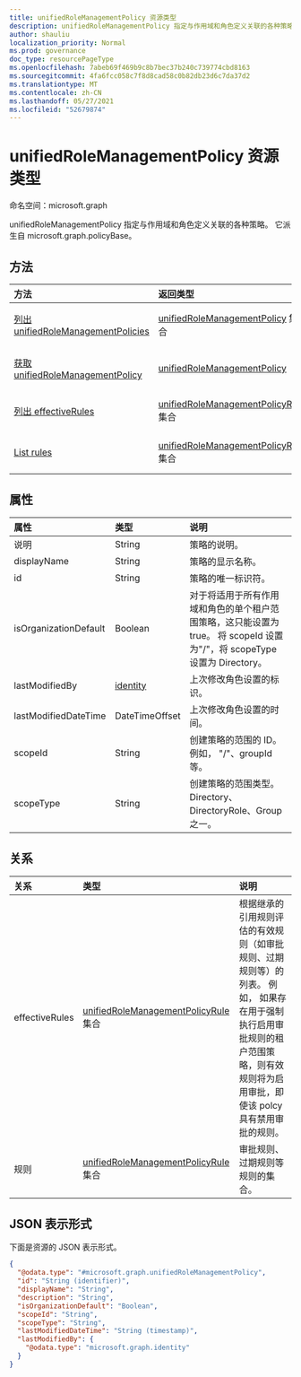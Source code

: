 ```yaml
---
title: unifiedRoleManagementPolicy 资源类型
description: unifiedRoleManagementPolicy 指定与作用域和角色定义关联的各种策略。 它派生自 microsoft.graph.policyBase。
author: shauliu
localization_priority: Normal
ms.prod: governance
doc_type: resourcePageType
ms.openlocfilehash: 7abeb69f469b9c8b7bec37b240c739774cbd8163
ms.sourcegitcommit: 4fa6fcc058c7f8d8cad58c0b82db23d6c7da37d2
ms.translationtype: MT
ms.contentlocale: zh-CN
ms.lasthandoff: 05/27/2021
ms.locfileid: "52679874"
---
```

# <a name="unifiedrolemanagementpolicy-resource-type"></a>unifiedRoleManagementPolicy 资源类型

命名空间：microsoft.graph

unifiedRoleManagementPolicy 指定与作用域和角色定义关联的各种策略。 它派生自 microsoft.graph.policyBase。

## <a name="methods"></a>方法
|方法|返回类型|说明|
|:---|:---|:---|
|[列出 unifiedRoleManagementPolicies](../api/unifiedrolemanagementpolicy-list.md)|[unifiedRoleManagementPolicy](../resources/unifiedrolemanagementpolicy.md) 集合|获取 [unifiedRoleManagementPolicy](../resources/unifiedrolemanagementpolicy.md) 对象及其属性的列表。|
|[获取 unifiedRoleManagementPolicy](../api/unifiedrolemanagementpolicy-get.md)|[unifiedRoleManagementPolicy](../resources/unifiedrolemanagementpolicy.md)|读取 [unifiedRoleManagementPolicy](../resources/unifiedrolemanagementpolicy.md) 对象的属性和关系。|
|[列出 effectiveRules](../api/unifiedrolemanagementpolicy-list-effectiverules.md)|[unifiedRoleManagementPolicyRule](../resources/unifiedrolemanagementpolicyrule.md) 集合|从 effectiveRules 导航属性获取 unifiedRoleManagementPolicyRule 资源。|
|[List rules](../api/unifiedrolemanagementpolicy-list-rules.md)|[unifiedRoleManagementPolicyRule](../resources/unifiedrolemanagementpolicyrule.md) 集合|从 rules 导航属性获取 unifiedRoleManagementPolicyRule 资源。|

## <a name="properties"></a>属性
|属性|类型|说明|
|:---|:---|:---|
|说明|String|策略的说明。|
|displayName|String|策略的显示名称。|
|id|String|策略的唯一标识符。|
|isOrganizationDefault|Boolean|对于将适用于所有作用域和角色的单个租户范围策略，这只能设置为 true。 将 scopeId 设置为"/"，将 scopeType 设置为 Directory。|
|lastModifiedBy|[identity](../resources/identity.md)|上次修改角色设置的标识。|
|lastModifiedDateTime|DateTimeOffset|上次修改角色设置的时间。|
|scopeId|String|创建策略的范围的 ID。 例如， "/"、groupId 等。|
|scopeType|String|创建策略的范围类型。 Directory、DirectoryRole、Group 之一。|

## <a name="relationships"></a>关系
|关系|类型|说明|
|:---|:---|:---|
|effectiveRules|[unifiedRoleManagementPolicyRule](../resources/unifiedrolemanagementpolicyrule.md) 集合|根据继承的引用规则评估的有效规则（如审批规则、过期规则等）的列表。 例如， 如果存在用于强制执行启用审批规则的租户范围策略，则有效规则将为启用审批，即使该 polcy 具有禁用审批的规则。|
|规则|[unifiedRoleManagementPolicyRule](../resources/unifiedrolemanagementpolicyrule.md) 集合|审批规则、过期规则等规则的集合。|

## <a name="json-representation"></a>JSON 表示形式
下面是资源的 JSON 表示形式。
<!-- {
  "blockType": "resource",
  "keyProperty": "id",
  "@odata.type": "microsoft.graph.unifiedRoleManagementPolicy",
  "openType": false
}
-->
``` json
{
  "@odata.type": "#microsoft.graph.unifiedRoleManagementPolicy",
  "id": "String (identifier)",
  "displayName": "String",
  "description": "String",
  "isOrganizationDefault": "Boolean",
  "scopeId": "String",
  "scopeType": "String",
  "lastModifiedDateTime": "String (timestamp)",
  "lastModifiedBy": {
    "@odata.type": "microsoft.graph.identity"
  }
}
```

